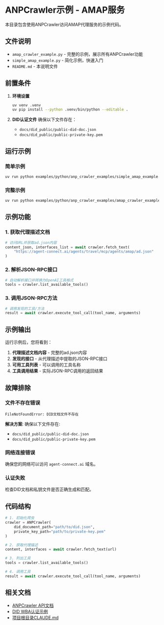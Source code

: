 # ANPCrawler示例 - AMAP服务

本目录包含使用ANPCrawler访问AMAP代理服务的示例代码。

## 文件说明

- `amap_crawler_example.py` - 完整的示例，展示所有ANPCrawler功能
- `simple_amap_example.py` - 简化示例，快速入门
- `README.md` - 本说明文件

## 前置条件

1. **环境设置**
   ```bash
   uv venv .venv
   uv pip install --python .venv/bin/python --editable .
   ```

2. **DID认证文件**
   确保以下文件存在：
   - `docs/did_public/public-did-doc.json`
   - `docs/did_public/public-private-key.pem`

## 运行示例

### 简单示例
```bash
uv run python examples/python/anp_crawler_examples/simple_amap_example.py
```

### 完整示例
```bash
uv run python examples/python/anp_crawler_examples/amap_crawler_example.py
```

## 示例功能

### 1. 获取代理描述文档
```python
# 访问URL并获取ad.json内容
content_json, interfaces_list = await crawler.fetch_text(
    "https://agent-connect.ai/agents/travel/mcp/agents/amap/ad.json"
)
```

### 2. 解析JSON-RPC接口
```python
# 自动解析接口并转换为OpenAI工具格式
tools = crawler.list_available_tools()
```

### 3. 调用JSON-RPC方法
```python
# 调用发现的工具/方法
result = await crawler.execute_tool_call(tool_name, arguments)
```

## 示例输出

运行示例后，您将看到：

1. **代理描述文档内容** - 完整的ad.json内容
2. **发现的接口** - 从代理描述中提取的JSON-RPC接口
3. **可用工具列表** - 可以调用的工具名称
4. **工具调用结果** - 实际JSON-RPC调用的返回结果

## 故障排除

### 文件不存在错误
```
FileNotFoundError: DID文档文件不存在
```
**解决方案**: 确保以下文件存在:
- `docs/did_public/public-did-doc.json`
- `docs/did_public/public-private-key.pem`

### 网络连接错误
确保您的网络可以访问 `agent-connect.ai` 域名。

### 认证失败
检查DID文档和私钥文件是否正确生成和匹配。

## 代码结构

```python
# 1. 初始化爬虫
crawler = ANPCrawler(
    did_document_path="path/to/did.json",
    private_key_path="path/to/private-key.pem"
)

# 2. 获取代理描述
content, interfaces = await crawler.fetch_text(url)

# 3. 列出工具
tools = crawler.list_available_tools()

# 4. 调用工具
result = await crawler.execute_tool_call(tool_name, arguments)
```

## 相关文档

- [ANPCrawler API文档](../../../agent_connect/anp_crawler/)
- [DID WBA认证示例](../did_wba_examples/)
- [项目根目录CLAUDE.md](../../../CLAUDE.md)